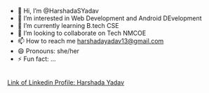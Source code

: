
- 👋 Hi, I’m @HarshadaSYadav
- 👀 I’m interested in Web Development and Android DEvelopment
- 🌱 I’m currently learning B.tech CSE 
- 💞️ I’m looking to collaborate on Tech NMCOE
- 📫 How to reach me harshadayadav13@gmail.com
- 😄 Pronouns: she/her 
- ⚡ Fun fact: ...
<br>
<a href="https://www.linkedin.com/in/harshadayadav13/"> Link of Linkedin Profile: Harshada Yadav</a>
<!---
HarshadaSYadav/HarshadaSYadav is a ✨ special ✨ repository because its `README.md` (this file) appears on your GitHub profile.
You can click the Preview link to take a look at your changes.
--->
